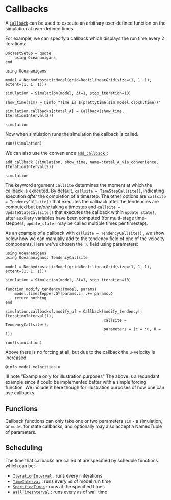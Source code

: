 # Callbacks

A [`Callback`](@ref) can be used to execute an arbitrary user-defined function on the
simulation at user-defined times.

For example, we can specify a callback which displays the run time every 2 iterations:
```@meta
DocTestSetup = quote
    using Oceananigans
end
```

```@example checkpointing
using Oceananigans

model = NonhydrostaticModel(grid=RectilinearGrid(size=(1, 1, 1), extent=(1, 1, 1)))

simulation = Simulation(model, Δt=1, stop_iteration=10)

show_time(sim) = @info "Time is $(prettytime(sim.model.clock.time))"

simulation.callbacks[:total_A] = Callback(show_time, IterationInterval(2))

simulation
```

Now when simulation runs the simulation the callback is called.

```@example checkpointing
run!(simulation)
```

We can also use the convenience [`add_callback!`](@ref):

```@example checkpointing
add_callback!(simulation, show_time, name=:total_A_via_convenience, IterationInterval(2))

simulation
```

The keyword argument `callsite` determines the moment at which the callback is executed.
By default, `callsite = TimeStepCallsite()`, indicating execution _after_ the completion of
a timestep. The other options are `callsite = TendencyCallsite()` that executes the callback
after the tendencies are computed but _before_ taking a timestep and `callsite = UpdateStateCallsite()`
that executes the callback within `update_state!`, after auxiliary variables have been computed
(for multi-stage time-steppers, `update_state!` may be called multiple times per timestep).

As an example of a callback with `callsite = TendencyCallsite()` , we show below how we can
manually add to the tendency field of one of the velocity components. Here we've chosen
the `:u` field using parameters:

```@example checkpointing
using Oceananigans
using Oceananigans: TendencyCallsite

model = NonhydrostaticModel(grid=RectilinearGrid(size=(1, 1, 1), extent=(1, 1, 1)))

simulation = Simulation(model, Δt=1, stop_iteration=10)

function modify_tendency!(model, params)
    model.timestepper.Gⁿ[params.c] .+= params.δ
    return nothing
end

simulation.callbacks[:modify_u] = Callback(modify_tendency!, IterationInterval(1),
                                           callsite = TendencyCallsite(),
                                           parameters = (c = :u, δ = 1))

run!(simulation)
```

Above there is no forcing at all, but due to the callback the ``u``-velocity is increased.

```@example checkpointing
@info model.velocities.u
```

!!! note "Example only for illustration purposes"
    The above is a redundant example since it could be implemented better with a simple forcing function.
    We include it here though for illustration purposes of how one can use callbacks.

## Functions

Callback functions can only take one or two parameters `sim` - a simulation, or `model` for state callbacks, and optionally may also accept a NamedTuple of parameters.

## Scheduling

The time that callbacks are called at are specified by schedule functions which can be:
 - [`IterationInterval`](@ref) : runs every `n` iterations
 - [`TimeInterval`](@ref) : runs every `n`s of model run time
 - [`SpecifiedTimes`](@ref) : runs at the specified times
 - [`WallTimeInterval`](@ref) : runs every `n`s of wall time

